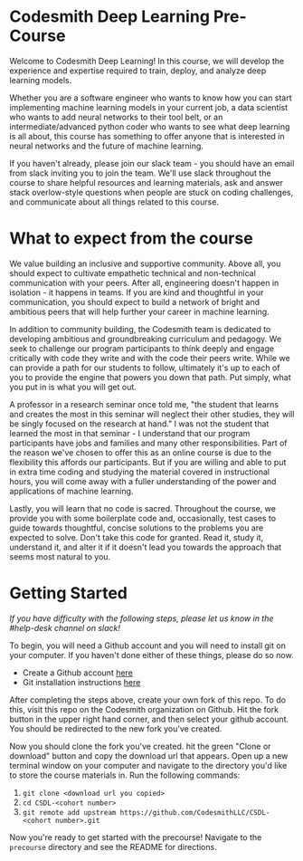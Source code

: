 # Codesmith Deep Learning Pre-Course

Welcome to Codesmith Deep Learning! In this course, we will develop the experience and expertise required to train, deploy, and analyze deep learning models.

Whether you are a software engineer who wants to know how you can start implementing machine learning models in your current job, a data scientist who wants to add neural networks to their tool belt, or an intermediate/advanced python coder who wants to see what deep learning is all about, this course has something to offer anyone that is interested in neural networks and the future of machine learning.

If you haven't already, please join our slack team - you should have an email from slack inviting you to join the team. We'll use slack throughout the course to share helpful resources and learning materials, ask and answer stack overlow-style questions when people are stuck on coding challenges, and communicate about all things related to this course.

# What to expect from the course

We value building an inclusive and supportive community. Above all, you should expect to cultivate empathetic technical and non-technical communication with your peers. After all, engineering doesn't happen in isolation - it happens in teams. If you are kind and thoughtful in your communication, you should expect to build a network of bright and ambitious peers that will help further your career in machine learning.

In addition to community building, the Codesmith team is dedicated to developing ambitious and groundbreaking curriculum and pedagogy. We seek to challenge our program participants to think deeply and engage critically with code they write and with the code their peers write. While we can provide a path for our students to follow, ultimately it's up to each of you to provide the engine that powers you down that path. Put simply, what you put in is what you will get out.

A professor in a research seminar once told me, "the student that learns and creates the most in this seminar will neglect their other studies, they will be singly focused on the research at hand." I was not the student that learned the most in that seminar - I understand that our program participants have jobs and families and many other responsibilities. Part of the reason we've chosen to offer this as an online course is due to the flexibility this affords our participants. But if you are willing and able to put in extra time coding and studying the material covered in instructional hours, you will come away with a fuller understanding of the power and applications of machine learning.

Lastly, you will learn that no code is sacred. Throughout the course, we provide you with some boilerplate code and, occasionally, test cases to guide towards thoughtful, concise solutions to the problems you are expected to solve. Don't take this code for granted. Read it, study it, understand it, and alter it if it doesn't lead you towards the approach that seems most natural to you.

# Getting Started

*If you have difficulty with the following steps, please let us know in the #help-desk channel on slack!*

To begin, you will need a Github account and you will need to install git on your computer. If you haven't done either of these things, please do so now.

* Create a Github account [here](https://github.com)
* Git installation instructions [here](https://git-scm.com/book/en/v2/Getting-Started-Installing-Git)

After completing the steps above, create your own fork of this repo. To do this, visit this repo on the Codesmith organization on Github. Hit the fork button in the upper right hand corner, and then select your github account. You should be redirected to the new fork you've created.

Now you should clone the fork you've created. hit the green "Clone or download" button and copy the download url that appears. Open up a new terminal window on your computer and navigate to the directory you'd like to store the course materials in. Run the following commands:

1. `git clone <download url you copied>`
1. `cd CSDL-<cohort number>`
1. `git remote add upstream https://github.com/CodesmithLLC/CSDL-<cohort number>.git`

Now you're ready to get started with the precourse! Navigate to the `precourse` directory and see the README for directions.
